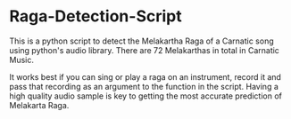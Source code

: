 # Raga-Detection-Script
This is a python script to detect the Melakartha Raga of a Carnatic song using python's audio library. There are 72 Melakarthas in total in Carnatic Music.

It works best if you can sing or play a raga on an instrument, record it and pass that recording as an argument to the function in the script. Having a high quality audio sample is key to getting the most accurate prediction of Melakarta Raga.
